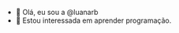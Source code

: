- 👋 Olá, eu sou a  @luanarb
- 👀 Estou interessada em  aprender programação.


<!---
luanarb/luanarb is a ✨ special ✨ repository because its `README.md` (this file) appears on your GitHub profile.
You can click the Preview link to take a look at your changes.
--->
